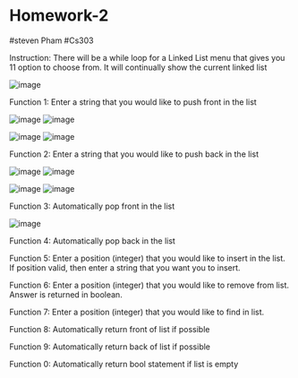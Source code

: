 # Homework-2
#steven Pham
#Cs303

Instruction: There will be a while loop for a Linked List menu that gives you 11 option to choose from. It will continually show the current linked list

![image](https://github.com/Cs-303/Homework-2/assets/113368129/5bf90566-0e17-4076-a321-0a751b8ebf1f)


Function 1: Enter a string that you would like to push front in the list

![image](https://github.com/Cs-303/Homework-2/assets/113368129/01fa8d4f-ee48-4fad-9fdb-f7dc22b8d051)
![image](https://github.com/Cs-303/Homework-2/assets/113368129/b275b9cc-8b04-4e70-bf1b-dcae28653259)

![image](https://github.com/Cs-303/Homework-2/assets/113368129/8c05906c-767f-464d-b905-910a3cbc9728)
![image](https://github.com/Cs-303/Homework-2/assets/113368129/7be16d8b-5d34-4154-bba4-23c6eea941e9)


Function 2: Enter a string that you would like to push back in the list

![image](https://github.com/Cs-303/Homework-2/assets/113368129/7cdffaa4-a65c-48b0-8c6d-588071435a89)
![image](https://github.com/Cs-303/Homework-2/assets/113368129/643fab18-a2ac-4002-9a45-5908807635dd)

![image](https://github.com/Cs-303/Homework-2/assets/113368129/f7e2860c-fea3-4148-b8b3-12c42d416776)
![image](https://github.com/Cs-303/Homework-2/assets/113368129/a08f74c1-f7e6-4cf5-8838-0f52f32f9c79)


Function 3: Automatically pop front in the list

![image](https://github.com/Cs-303/Homework-2/assets/113368129/b39a1026-e7c1-439c-a51e-97eebd12c88e)



Function 4: Automatically pop back in the list


Function 5: Enter a position (integer) that you would like to insert in the list. If position valid, then enter a string that you want you to insert.

Function 6: Enter a position (integer) that you would like to remove from list. Answer is returned in boolean.

Function 7: Enter a position (integer) that you would like to find in list.

Function 8: Automatically return front of list if possible

Function 9: Automatically return back of list if possible

Function 0: Automatically return bool statement if list is empty


